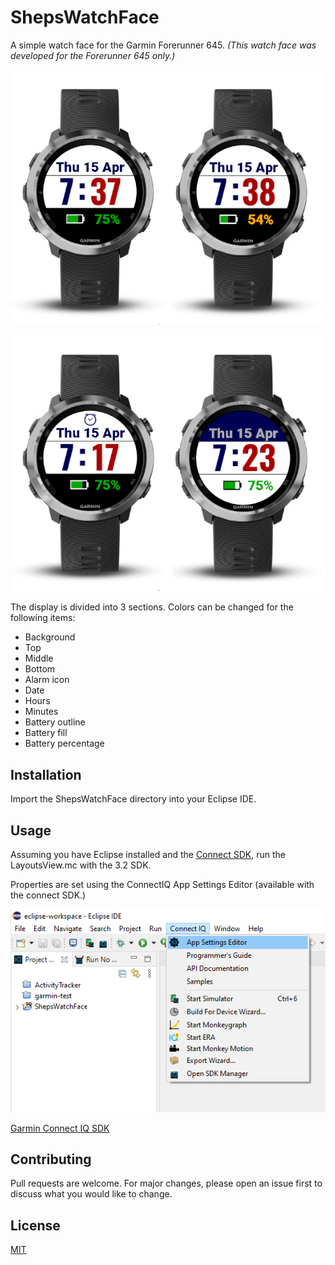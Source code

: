 # ShepsWatchFace
A simple watch face for the Garmin Forerunner 645. *(This watch face was developed for the Forerunner 645 only.)*

![Image of 2 watch faces](/Images/readme-shepwatchface-1.jpg)

![Image of 2 watch faces](/Images/readme-shepwatchface-2.jpg)


The display is divided into 3 sections.  Colors can be changed for the following items:  

* Background
* Top
* Middle
* Bottom
* Alarm icon
* Date
* Hours
* Minutes
* Battery outline
* Battery fill
* Battery percentage


## Installation

Import the ShepsWatchFace directory into your Eclipse IDE.


## Usage

Assuming you have Eclipse installed and the [Connect SDK](https://developer.garmin.com/connect-iq/overview/), run the LayoutsView.mc with the 3.2 SDK.
 
Properties are set using the ConnectIQ App Settings Editor (available with the connect SDK.)

![Image of 2 watch faces](/Images/readme-shepwatchface-3.jpg)


[Garmin Connect IQ SDK](https://developer.garmin.com/connect-iq/overview/)

## Contributing
Pull requests are welcome. For major changes, please open an issue first to discuss what you would like to change.


## License
[MIT](https://choosealicense.com/licenses/mit/)



